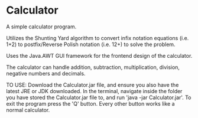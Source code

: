 # Calculator
A simple calculator program.

Utilizes the Shunting Yard algorithm to convert infix notation equations (i.e. 1+2) to postfix/Reverse Polish notation (i.e. 12+) to solve the problem.

Uses the Java.AWT GUI framework for the frontend design of the calculator.

The calculator can handle addition, subtraction, multiplication, division, negative numbers and decimals.

TO USE: 
Download the Calculator.jar file, and ensure you also have the latest JRE or JDK downloaded.
In the terminal, navigate inside the folder you have stored the Calculator.jar file to, and run 'java -jar Calculator.jar'. To exit the program press the 'Q' button. Every other button works like a normal calculator.
